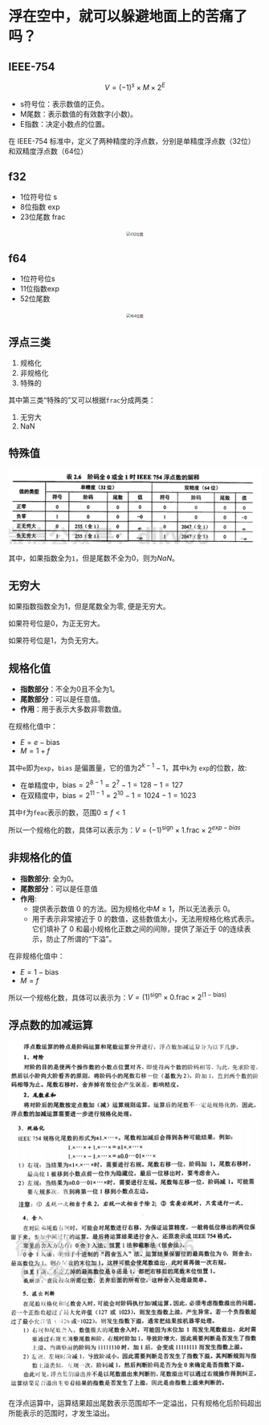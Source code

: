 # 浮在空中，就可以躲避地面上的苦痛了吗？

## IEEE-754

$$
V = (-1)^s \times M \times 2^E
$$

- s符号位：表示数值的正负。
- M尾数：表示数值的有效数字(小数)。
- E指数：决定小数点的位置。

在 IEEE-754 标准中，定义了两种精度的浮点数，分别是单精度浮点数（32位）和双精度浮点数（64位）

## f32

- 1位符号位 s
- 8位指数 exp
- 23位尾数 frac

<div align="center">
<img src="https://pic4.zhimg.com/v2-cffb9e9152d8face297746e419283f9f_r.jpg" alt="f32位图" style="zoom:50%;" />
</div>

## f64

- 1位符号位s
- 11位指数exp
- 52位尾数

<div align="center">
  <img src="https://pic1.zhimg.com/80/v2-01ec880882e798311a6dae815263d488_1440w.webp" alt="f64位图" style="zoom:50%;"/>
</div>

## 浮点三类

1. 规格化
2. 非规格化
3. 特殊的

其中第三类“特殊的”又可以根据`frac`分成两类：

1. 无穷大
2. NaN

## 特殊值

<div align="center">
  <img src="./media_9/1.png" alt="王道图片" style="zoom:50%;"/>
</div>

其中，如果指数全为`1`，但是尾数不全为0，则为*NaN*。

## 无穷大

如果指数指数全为1，但是尾数全为零, 便是无穷大。

如果符号位是0，为正无穷大。

如果符号位是1，为负无穷大。

## 规格化值

- **指数部分**：不全为0且不全为1。
- **尾数部分**：可以是任意值。
- **作用**：用于表示大多数非零数值。

在规格化值中：

- $E = e - \text{bias}$
- $M = 1 +f$

其中`e`即为`exp`，`bias` 是偏置量，它的值为$2^{k-1} - 1$，其中`k`为 `exp`的位数，故:

- 在单精度中，$\text{bias} = 2^{8 - 1} = 2^{7} - 1 = 128 - 1 = 127$
- 在双精度中，$\text{bias} = 2^{11 -1} = 2^{10} - 1 = 1024 - 1 = 1023$

其中`f`为`feac`表示的数，范围$0 \le f < 1$

所以一个规格化的数，具体可以表示为：$V = (-1)^{\text{sign}} \times 1.\text{frac} \times 2^{exp - bias}$

## 非规格化的值

- **指数部分**: 全为0。
- **尾数部分**：可以是任意值
- **作用**:
  - 提供表示数值 0 的方法。因为规格化中$M\ge1$，所以无法表示 0。
  - 用于表示非常接近于 0 的数值，这些数值太小，无法用规格化格式表示。它们填补了 0 和最小规格化正数之间的间隙，提供了渐近于 0的连续表示，防止了所谓的“下溢”。

在非规格化值中：

- $E = 1 - \text{bias}$
- $M = f$

所以一个规格化数，具体可以表示为：$V = (1)^{\text{sign}} \times 0.\text{frac} \times 2^{(1-\text{bias})}$

## 浮点数的加减运算

<div align="center">
  <img src="./media_9/2.png" alt="王道" style="zoom:50%;"/>
  <img src="./media_9/3.png" alt="王道" style="zoom:50%;"/>
  <img src="./media_9/4.png" alt="王道" style="zoom:50%;"/>
  <img src="./media_9/5.png" alt="王道" style="zoom:50%;"/>
</div>

在浮点运算中，运算结果超出尾数表示范围却不一定溢出，只有规格化后阶码超出所能表示的范围时，才发生溢出。
